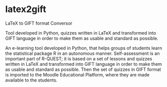 # latex2gift
LaTeX to GIFT format Conversor

Tool developed in Python, quizzes written in LaTeX and transformed into GIFT language in order to make them as usable and standard as possible.

An e-learning tool developed in Python, that helps groups of students learn the statistical package R in an autonomous manner. Self-assessment is an important part of R-QUEST; it is based on a set of lessons and quizzes written in LaTeX and transformed into GIFT language in order to make them as usable and standard as possible. Then the set of quizzes in GIFT format is imported to the Moodle Educational Platform, where they are made available to the students.
